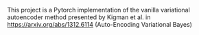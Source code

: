 This project is a Pytorch implementation of the vanilla variational autoencoder method presented by Kigman et al. in https://arxiv.org/abs/1312.6114 (Auto-Encoding Variational Bayes)
